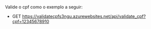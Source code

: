 Valide o cpf como o exemplo a seguir:
- GET https://validatecpfs3ngu.azurewebsites.net/api/validate_cpf?cpf=12345678910

